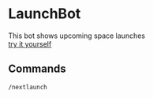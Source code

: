 # LaunchBot
This bot shows upcoming space launches  
[try it yourself](https://telegram.me/spacealertbot)

## Commands
`/nextlaunch`
